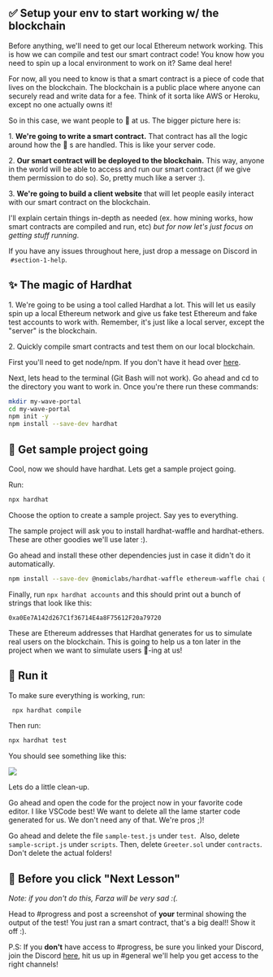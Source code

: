 ✅ Setup your env to start working w/ the blockchain
---------------------------------------------------

Before anything, we'll need to get our local Ethereum network working. This is how we can compile and test our smart contract code! You know how you need to spin up a local environment to work on it? Same deal here!

For now, all you need to know is that a smart contract is a piece of code that lives on the blockchain. The blockchain is a public place where anyone can securely read and write data for a fee. Think of it sorta like AWS or Heroku, except no one actually owns it!

So in this case, we want people to 👋 at us. The bigger picture here is:

1\. **We're going to write a smart contract.** That contract has all the logic around how the 👋 s are handled. This is like your server code.

2\. **Our smart contract will be deployed to the blockchain.** This way, anyone in the world will be able to access and run our smart contract (if we give them permission to do so). So, pretty much like a server :).

3\. **We're going to build a client website** that will let people easily interact with our smart contract on the blockchain.

I'll explain certain things in-depth as needed (ex. how mining works, how smart contracts are compiled and run, etc) *but for now let's just focus on getting stuff running*.

If you have any issues throughout here, just drop a message on Discord in  `#section-1-help`. 

✨ The magic of Hardhat
----------------------

1\. We're going to be using a tool called Hardhat a lot. This will let us easily spin up a local Ethereum network and give us fake test Ethereum and fake test accounts to work with. Remember, it's just like a local server, except the "server" is the blockchain.

2\. Quickly compile smart contracts and test them on our local blockchain.

First you'll need to get node/npm. If you don't have it head over [here](https://hardhat.org/tutorial/setting-up-the-environment.html).

Next, lets head to the terminal (Git Bash will not work). Go ahead and cd to the directory you want to work in. Once you're there run these commands:

```bash
mkdir my-wave-portal
cd my-wave-portal
npm init -y
npm install --save-dev hardhat
```

👏 Get sample project going
---------------------------

Cool, now we should have hardhat. Lets get a sample project going.

Run:

```bash
npx hardhat
```

Choose the option to create a sample project. Say yes to everything.

The sample project will ask you to install hardhat-waffle and hardhat-ethers. These are other goodies we'll use later :).

Go ahead and install these other dependencies just in case it didn't do it automatically.

```bash
npm install --save-dev @nomiclabs/hardhat-waffle ethereum-waffle chai @nomiclabs/hardhat-ethers ethers
```

Finally, run `npx hardhat accounts` and this should print out a bunch of strings that look like this: 

`0xa0Ee7A142d267C1f36714E4a8F75612F20a79720`

These are Ethereum addresses that Hardhat generates for us to simulate real users on the blockchain. This is going to help us a ton later in the project when we want to simulate users 👋-ing at us!

🌟 Run it
---------

To make sure everything is working, run:

```bash
 npx hardhat compile
```
Then run:

```bash
npx hardhat test
```

You should see something like this:

![](https://i.imgur.com/rjPvls0.png)

Lets do a little clean-up.

Go ahead and open the code for the project now in your favorite code editor. I like VSCode best! We want to delete all the lame starter code generated for us. We don't need any of that. We're pros ;)!

Go ahead and delete the file `sample-test.js` under `test`.  Also, delete `sample-script.js` under `scripts`. Then, delete `Greeter.sol` under `contracts`. Don't delete the actual folders!

🚨 Before you click "Next Lesson"
-------------------------------------------

*Note: if you don't do this, Farza will be very sad :(.*

Head to #progress and post a screenshot of **your** terminal showing the output of the test! You just ran a smart contract, that's a big deal!! Show it off :).

P.S: If you **don't** have access to #progress, be sure you linked your Discord, join the Discord [here](https://discord.gg/mXDqs6Ubcc), hit us up in #general we'll help you get access to the right channels!
